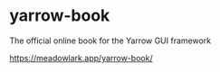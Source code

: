 # yarrow-book

The official online book for the Yarrow GUI framework

https://meadowlark.app/yarrow-book/